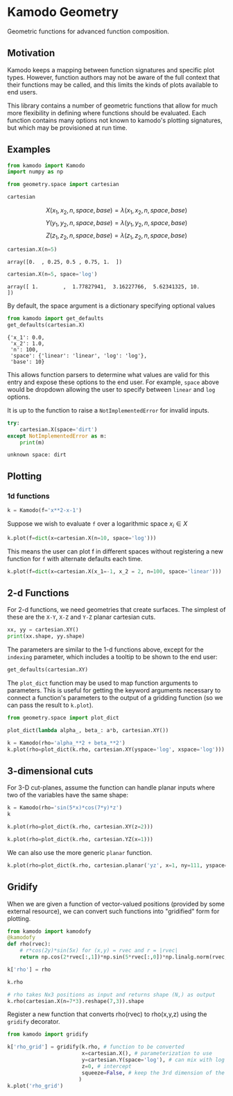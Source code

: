 <!-- #region -->

# Kamodo Geometry

Geometric functions for advanced function composition.

## Motivation
Kamodo keeps a mapping between function signatures and specific plot types.
However, function authors may not be aware of the full context that their functions may be called, and this limits the kinds of plots available to end users.

This library contains a number of geometric functions that allow for much more flexibility in defining where functions should be evaluated. Each function contains many options not known to kamodo's plotting signatures, but which may be provisioned at run time.


## Examples


<!-- #endregion -->

```python
from kamodo import Kamodo
import numpy as np
```

```python
from geometry.space import cartesian
```

```python
cartesian
```

$$X{\left(x_{1},x_{2},n,space,base \right)} = \lambda{\left(x_{1},x_{2},n,space,base \right)}$$
$$Y{\left(y_{1},y_{2},n,space,base \right)} = \lambda{\left(y_{1},y_{2},n,space,base \right)}$$
$$Z{\left(z_{1},z_{2},n,space,base \right)} = \lambda{\left(z_{1},z_{2},n,space,base \right)}$$


```python
cartesian.X(n=5)
```

`array([0.  , 0.25, 0.5 , 0.75, 1.  ])`

```python
cartesian.X(n=5, space='log')
```

`array([ 1.        ,  1.77827941,  3.16227766,  5.62341325, 10.        ])`


By default, the space argument is a dictionary specifying optional values

```python
from kamodo import get_defaults
get_defaults(cartesian.X)
```

```
{'x_1': 0.0,
 'x_2': 1.0,
 'n': 100,
 'space': {'linear': 'linear', 'log': 'log'},
 'base': 10}
 ```


This allows function parsers to determine what values are valid for this entry and expose these options to the end user. For example, `space` above would be dropdown allowing the user to specify between `linear` and `log` options.


It is up to the function to raise a `NotImplementedError` for invalid inputs. 

```python
try:
    cartesian.X(space='dirt')
except NotImplementedError as m:
    print(m)
```

`unknown space: dirt`


## Plotting

### 1d functions

```python
k = Kamodo(f='x**2-x-1')
```

Suppose we wish to evaluate `f` over a logarithmic space $x_i \in X$

```python
k.plot(f=dict(x=cartesian.X(n=10, space='log')))
```

This means the user can plot f in different spaces without registering a new function for `f` with alternate defaults each time.

```python
k.plot(f=dict(x=cartesian.X(x_1=-1, x_2 = 2, n=100, space='linear')))
```

## 2-d Functions


For 2-d functions, we need geometries that create surfaces. The simplest of these are the `X-Y`, `X-Z` and `Y-Z` planar cartesian cuts.

```python
xx, yy = cartesian.XY()
print(xx.shape, yy.shape)
```

The parameters are similar to the 1-d functions above, except for the `indexing` parameter, which includes a tooltip to be shown to the end user:

```python
get_defaults(cartesian.XY)
```

The `plot_dict` function may be used to map function arguments to parameters. This is useful for getting the keyword arguments necessary to connect a function's parameters to the output of a gridding function (so we can pass the result to `k.plot`).

```python
from geometry.space import plot_dict

plot_dict(lambda alpha_, beta_: a*b, cartesian.XY())
```

```python
k = Kamodo(rho='alpha_**2 + beta_**2')
k.plot(rho=plot_dict(k.rho, cartesian.XY(yspace='log', xspace='log')))
```

## 3-dimensional cuts

For 3-D cut-planes, assume the function can handle planar inputs where two of the variables have the same shape:


```python
k = Kamodo(rho='sin(5*x)*cos(7*y)*z')
k
```

```python
k.plot(rho=plot_dict(k.rho, cartesian.XY(z=2)))
```

```python
k.plot(rho=plot_dict(k.rho, cartesian.YZ(x=1)))
```

We can also use the more generic `planar` function.

```python
k.plot(rho=plot_dict(k.rho, cartesian.planar('yz', x=1, ny=111, yspace='log')))
```

## Gridify

When we are given a function of vector-valued positions (provided by some external resource), we can convert such functions into "gridified" form for plotting.

```python
from kamodo import kamodofy
@kamodofy
def rho(rvec):
    # r*cos(2y)*sin(5x) for (x,y) = rvec and r = |rvec|
    return np.cos(2*rvec[:,1])*np.sin(5*rvec[:,0])*np.linalg.norm(rvec, axis=1)

k['rho'] = rho

k.rho 
```

```python
# rho takes Nx3 positions as input and returns shape (N,) as output
k.rho(cartesian.X(n=7*3).reshape(7,3)).shape
```

Register a new function that converts rho(rvec) to rho(x,y,z) using the `gridify` decorator.

```python
from kamodo import gridify

k['rho_grid'] = gridify(k.rho, # function to be converted
                        x=cartesian.X(), # parameterization to use
                        y=cartesian.Y(space='log'), # can mix with log
                        z=0, # intercept
                        squeeze=False, # keep the 3rd dimension of the output
                       )
k.plot('rho_grid')
```

```python

```

```python

```
